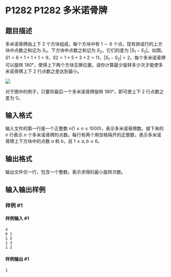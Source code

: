 # P1282 P1282 多米诺骨牌

## 题目描述

多米诺骨牌由上下 $2$ 个方块组成，每个方块中有 $1\sim6$ 个点。现有排成行的上方块中点数之和记为 $S_1$，下方块中点数之和记为 $S_2$，它们的差为 $\left|S_1-S_2\right|$。如图，$S1=6+1+1+1=9$，$S2=1+5+3+2=11$，$\left|S_1-S_2\right|=2$。每个多米诺骨牌可以旋转 $180°$，使得上下两个方块互换位置。请你计算最少旋转多少次才能使多米诺骨牌上下 $2$ 行点数之差达到最小。

![](https://cdn.luogu.com.cn/upload/pic/91.png)

对于图中的例子，只要将最后一个多米诺骨牌旋转 $180°$，即可使上下 $2$ 行点数之差为 $0$。

## 输入格式

输入文件的第一行是一个正整数 $n(1\leq n\leq 1000)$，表示多米诺骨牌数。接下来的 $n$ 行表示 $n$ 个多米诺骨牌的点数。每行有两个用空格隔开的正整数，表示多米诺骨牌上下方块中的点数 $a$ 和 $b$，且 $1\leq a,b\leq 6$。


## 输出格式

输出文件仅一行，包含一个整数。表示求得的最小旋转次数。


## 输入输出样例

### 样例 #1

#### 样例输入 #1

```
4
6 1
1 5
1 3
1 2
```

#### 样例输出 #1

```
1
```
